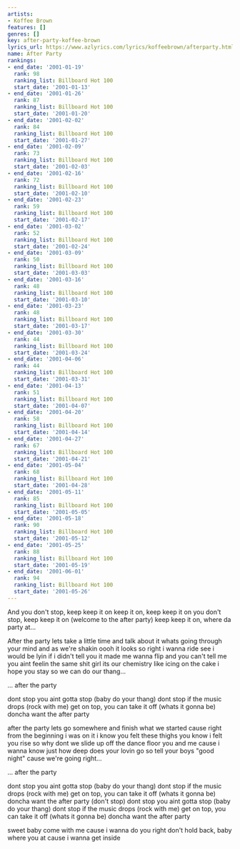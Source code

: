 ```yaml
---
artists:
- Koffee Brown
features: []
genres: []
key: after-party-koffee-brown
lyrics_url: https://www.azlyrics.com/lyrics/koffeebrown/afterparty.html
name: After Party
rankings:
- end_date: '2001-01-19'
  rank: 98
  ranking_list: Billboard Hot 100
  start_date: '2001-01-13'
- end_date: '2001-01-26'
  rank: 87
  ranking_list: Billboard Hot 100
  start_date: '2001-01-20'
- end_date: '2001-02-02'
  rank: 84
  ranking_list: Billboard Hot 100
  start_date: '2001-01-27'
- end_date: '2001-02-09'
  rank: 73
  ranking_list: Billboard Hot 100
  start_date: '2001-02-03'
- end_date: '2001-02-16'
  rank: 72
  ranking_list: Billboard Hot 100
  start_date: '2001-02-10'
- end_date: '2001-02-23'
  rank: 59
  ranking_list: Billboard Hot 100
  start_date: '2001-02-17'
- end_date: '2001-03-02'
  rank: 52
  ranking_list: Billboard Hot 100
  start_date: '2001-02-24'
- end_date: '2001-03-09'
  rank: 50
  ranking_list: Billboard Hot 100
  start_date: '2001-03-03'
- end_date: '2001-03-16'
  rank: 48
  ranking_list: Billboard Hot 100
  start_date: '2001-03-10'
- end_date: '2001-03-23'
  rank: 48
  ranking_list: Billboard Hot 100
  start_date: '2001-03-17'
- end_date: '2001-03-30'
  rank: 44
  ranking_list: Billboard Hot 100
  start_date: '2001-03-24'
- end_date: '2001-04-06'
  rank: 44
  ranking_list: Billboard Hot 100
  start_date: '2001-03-31'
- end_date: '2001-04-13'
  rank: 51
  ranking_list: Billboard Hot 100
  start_date: '2001-04-07'
- end_date: '2001-04-20'
  rank: 58
  ranking_list: Billboard Hot 100
  start_date: '2001-04-14'
- end_date: '2001-04-27'
  rank: 67
  ranking_list: Billboard Hot 100
  start_date: '2001-04-21'
- end_date: '2001-05-04'
  rank: 68
  ranking_list: Billboard Hot 100
  start_date: '2001-04-28'
- end_date: '2001-05-11'
  rank: 85
  ranking_list: Billboard Hot 100
  start_date: '2001-05-05'
- end_date: '2001-05-18'
  rank: 90
  ranking_list: Billboard Hot 100
  start_date: '2001-05-12'
- end_date: '2001-05-25'
  rank: 88
  ranking_list: Billboard Hot 100
  start_date: '2001-05-19'
- end_date: '2001-06-01'
  rank: 94
  ranking_list: Billboard Hot 100
  start_date: '2001-05-26'
---
```


And you don't stop, keep keep it on 
keep it on, keep keep it on 
you don't stop, keep keep it on 
(welcome to the after party) 
keep keep it on, where da party at... 

After the party 
lets take a little time 
and talk about it 
whats going through your mind 
and as we're shakin 
oooh it looks so right 
i wanna ride 
see i would be lyin 
if i didn't tell you 
it made me wanna flip 
and you can't tell me 
you aint feelin the same shit 
girl its our chemistry 
like icing on the cake 
i hope you stay 
so we can do our thang... 

... after the party 
 
dont stop you aint gotta stop (baby do your thang) 
dont stop if the music drops (rock with me) 
get on top, you can take it off (whats it gonna be) 
doncha want the after party 

after the party 
lets go somewhere and finish 
what we started 
cause right from the beginning 
i was on it 
i know you felt these thighs 
you know i felt you rise 
so why dont we slide 
up off the dance floor 
you and me 
cause i wanna know 
just how deep 
does your lovin go 
so tell your boys "good night" 
cause we're going right... 

... after the party 
 
dont stop you aint gotta stop (baby do your thang) 
dont stop if the music drops (rock with me) 
get on top, you can take it off (whats it gonna be) 
doncha want the after party 
(don't stop) 
dont stop you aint gotta stop (baby do your thang) 
dont stop if the music drops (rock with me) 
get on top, you can take it off (whats it gonna be) 
doncha want the after party 

sweet baby come with me 
cause i wanna do you right 
don't hold back, baby where you at 
cause i wanna get inside 





